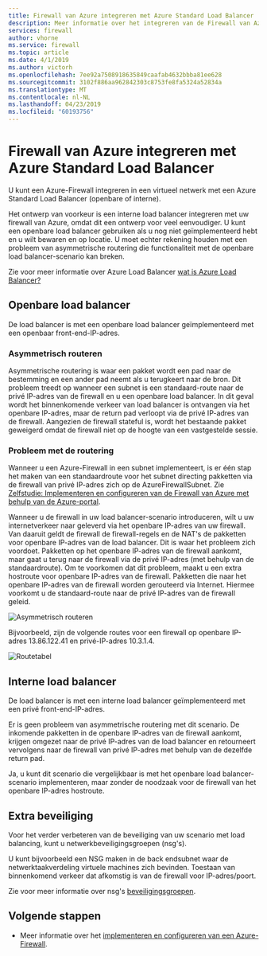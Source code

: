 ```yaml
---
title: Firewall van Azure integreren met Azure Standard Load Balancer
description: Meer informatie over het integreren van de Firewall van Azure met Azure Standard Load Balancer
services: firewall
author: vhorne
ms.service: firewall
ms.topic: article
ms.date: 4/1/2019
ms.author: victorh
ms.openlocfilehash: 7ee92a7508918635849caafab4632bbba81ee628
ms.sourcegitcommit: 3102f886aa962842303c8753fe8fa5324a52834a
ms.translationtype: MT
ms.contentlocale: nl-NL
ms.lasthandoff: 04/23/2019
ms.locfileid: "60193756"
---
```

# <a name="integrate-azure-firewall-with-azure-standard-load-balancer"></a>Firewall van Azure integreren met Azure Standard Load Balancer

U kunt een Azure-Firewall integreren in een virtueel netwerk met een Azure Standard Load Balancer (openbare of interne). 

Het ontwerp van voorkeur is een interne load balancer integreren met uw firewall van Azure, omdat dit een ontwerp voor veel eenvoudiger. U kunt een openbare load balancer gebruiken als u nog niet geïmplementeerd hebt en u wilt bewaren en op locatie. U moet echter rekening houden met een probleem van asymmetrische routering die functionaliteit met de openbare load balancer-scenario kan breken.

Zie voor meer informatie over Azure Load Balancer [wat is Azure Load Balancer?](../load-balancer/load-balancer-overview.md)

## <a name="public-load-balancer"></a>Openbare load balancer

De load balancer is met een openbare load balancer geïmplementeerd met een openbaar front-end-IP-adres.

### <a name="asymmetric-routing"></a>Asymmetrisch routeren

Asymmetrische routering is waar een pakket wordt een pad naar de bestemming en een ander pad neemt als u terugkeert naar de bron. Dit probleem treedt op wanneer een subnet is een standaard-route naar de privé IP-adres van de firewall en u een openbare load balancer. In dit geval wordt het binnenkomende verkeer van load balancer is ontvangen via het openbare IP-adres, maar de return pad verloopt via de privé IP-adres van de firewall. Aangezien de firewall stateful is, wordt het bestaande pakket geweigerd omdat de firewall niet op de hoogte van een vastgestelde sessie.

### <a name="fix-the-routing-issue"></a>Probleem met de routering

Wanneer u een Azure-Firewall in een subnet implementeert, is er één stap het maken van een standaardroute voor het subnet directing pakketten via de firewall van privé IP-adres zich op de AzureFirewallSubnet. Zie [Zelfstudie: Implementeren en configureren van de Firewall van Azure met behulp van de Azure-portal](tutorial-firewall-deploy-portal.md#create-a-default-route).

Wanneer u de firewall in uw load balancer-scenario introduceren, wilt u uw internetverkeer naar geleverd via het openbare IP-adres van uw firewall. Van daaruit geldt de firewall de firewall-regels en de NAT's de pakketten voor openbare IP-adres van de load balancer. Dit is waar het probleem zich voordoet. Pakketten op het openbare IP-adres van de firewall aankomt, maar gaat u terug naar de firewall via de privé IP-adres (met behulp van de standaardroute).
Om te voorkomen dat dit probleem, maakt u een extra hostroute voor openbare IP-adres van de firewall. Pakketten die naar het openbare IP-adres van de firewall worden gerouteerd via Internet. Hiermee voorkomt u de standaard-route naar de privé IP-adres van de firewall geleid.

![Asymmetrisch routeren](media/integrate-lb/Firewall-LB-asymmetric.png)

Bijvoorbeeld, zijn de volgende routes voor een firewall op openbare IP-adres 13.86.122.41 en privé-IP-adres 10.3.1.4.

![Routetabel](media/integrate-lb/route-table.png)

## <a name="internal-load-balancer"></a>Interne load balancer

De load balancer is met een interne load balancer geïmplementeerd met een privé front-end-IP-adres.

Er is geen probleem van asymmetrische routering met dit scenario. De inkomende pakketten in de openbare IP-adres van de firewall aankomt, krijgen omgezet naar de privé IP-adres van de load balancer en retourneert vervolgens naar de firewall van privé IP-adres met behulp van de dezelfde return pad.

Ja, u kunt dit scenario die vergelijkbaar is met het openbare load balancer-scenario implementeren, maar zonder de noodzaak voor de firewall van het openbare IP-adres hostroute.

## <a name="additional-security"></a>Extra beveiliging

Voor het verder verbeteren van de beveiliging van uw scenario met load balancing, kunt u netwerkbeveiligingsgroepen (nsg's).

U kunt bijvoorbeeld een NSG maken in de back endsubnet waar de netwerktaakverdeling virtuele machines zich bevinden. Toestaan van binnenkomend verkeer dat afkomstig is van de firewall voor IP-adres/poort.

Zie voor meer informatie over nsg's [beveiligingsgroepen](../virtual-network/security-overview.md).

## <a name="next-steps"></a>Volgende stappen

- Meer informatie over het [implementeren en configureren van een Azure-Firewall](tutorial-firewall-deploy-portal.md).